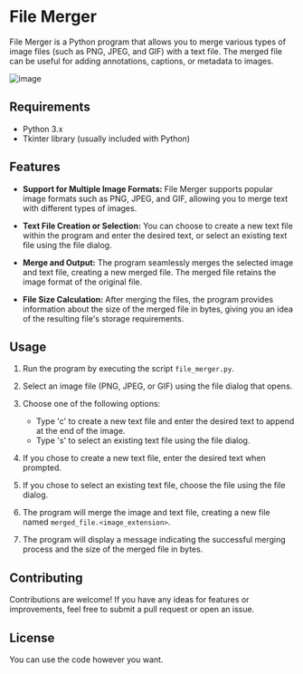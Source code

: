 # File Merger

File Merger is a Python program that allows you to merge various types of image files (such as PNG, JPEG, and GIF) with a text file. The merged file can be useful for adding annotations, captions, or metadata to images.

![image](https://github.com/parzivalhaliday/python-apps/blob/main/File%20Merger/image.png)


## Requirements

- Python 3.x
- Tkinter library (usually included with Python)

## Features

- **Support for Multiple Image Formats:** File Merger supports popular image formats such as PNG, JPEG, and GIF, allowing you to merge text with different types of images.

- **Text File Creation or Selection:** You can choose to create a new text file within the program and enter the desired text, or select an existing text file using the file dialog.

- **Merge and Output:** The program seamlessly merges the selected image and text file, creating a new merged file. The merged file retains the image format of the original file.

- **File Size Calculation:** After merging the files, the program provides information about the size of the merged file in bytes, giving you an idea of the resulting file's storage requirements.

## Usage

1. Run the program by executing the script `file_merger.py`.

2. Select an image file (PNG, JPEG, or GIF) using the file dialog that opens.

3. Choose one of the following options:
    - Type 'c' to create a new text file and enter the desired text to append at the end of the image.
    - Type 's' to select an existing text file using the file dialog.

4. If you chose to create a new text file, enter the desired text when prompted.

5. If you chose to select an existing text file, choose the file using the file dialog.

6. The program will merge the image and text file, creating a new file named `merged_file.<image_extension>`.

7. The program will display a message indicating the successful merging process and the size of the merged file in bytes.

## Contributing
Contributions are welcome! If you have any ideas for features or improvements, feel free to submit a pull request or open an issue.


## License
You can use the code however you want.
